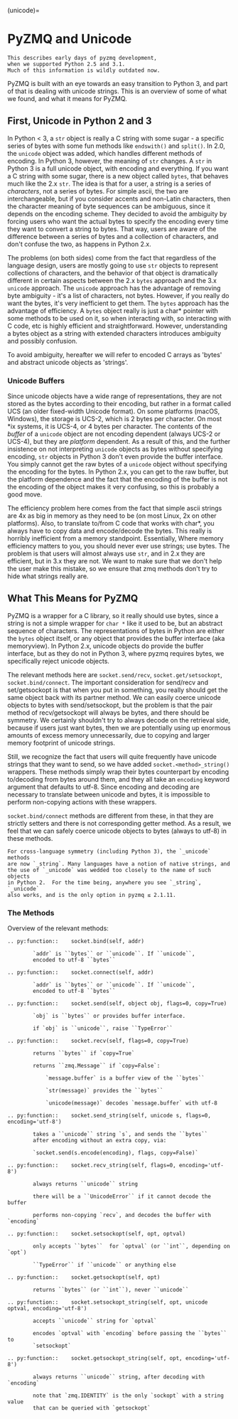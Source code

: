(unicode)=

# PyZMQ and Unicode

```{note}
This describes early days of pyzmq development,
when we supported Python 2.5 and 3.1.
Much of this information is wildly outdated now.
```

PyZMQ is built with an eye towards an easy transition to Python 3, and part of
that is dealing with unicode strings. This is an overview of some of what we
found, and what it means for PyZMQ.

## First, Unicode in Python 2 and 3

In Python \< 3, a `str` object is really a C string with some sugar - a
specific series of bytes with some fun methods like `endswith()` and
`split()`. In 2.0, the `unicode` object was added, which handles different
methods of encoding. In Python 3, however, the meaning of `str` changes. A
`str` in Python 3 is a full unicode object, with encoding and everything. If
you want a C string with some sugar, there is a new object called `bytes`,
that behaves much like the 2.x `str`. The idea is that for a user, a string is
a series of *characters*, not a series of bytes. For simple ascii, the two are
interchangeable, but if you consider accents and non-Latin characters, then the
character meaning of byte sequences can be ambiguous, since it depends on the
encoding scheme. They decided to avoid the ambiguity by forcing users who want
the actual bytes to specify the encoding every time they want to convert a
string to bytes. That way, users are aware of the difference between a series of
bytes and a collection of characters, and don't confuse the two, as happens in
Python 2.x.

The problems (on both sides) come from the fact that regardless of the language
design, users are mostly going to use `str` objects to represent collections
of characters, and the behavior of that object is dramatically different in
certain aspects between the 2.x `bytes` approach and the 3.x `unicode`
approach. The `unicode` approach has the advantage of removing byte ambiguity
\- it's a list of characters, not bytes. However, if you really do want the
bytes, it's very inefficient to get them. The `bytes` approach has the
advantage of efficiency. A `bytes` object really is just a char\* pointer with
some methods to be used on it, so when interacting with, so interacting with C
code, etc is highly efficient and straightforward. However, understanding a
bytes object as a string with extended characters introduces ambiguity and
possibly confusion.

To avoid ambiguity, hereafter we will refer to encoded C arrays as 'bytes' and
abstract unicode objects as 'strings'.

### Unicode Buffers

Since unicode objects have a wide range of representations, they are not stored
as the bytes according to their encoding, but rather in a format called UCS (an
older fixed-width Unicode format). On some platforms (macOS, Windows), the storage
is UCS-2, which is 2 bytes per character. On most \*ix systems, it is UCS-4, or
4 bytes per character. The contents of the *buffer* of a `unicode` object are
not encoding dependent (always UCS-2 or UCS-4), but they are *platform*
dependent. As a result of this, and the further insistence on not interpreting
`unicode` objects as bytes without specifying encoding, `str` objects in
Python 3 don't even provide the buffer interface. You simply cannot get the raw
bytes of a `unicode` object without specifying the encoding for the bytes. In
Python 2.x, you can get to the raw buffer, but the platform dependence and the
fact that the encoding of the buffer is not the encoding of the object makes it
very confusing, so this is probably a good move.

The efficiency problem here comes from the fact that simple ascii strings are 4x
as big in memory as they need to be (on most Linux, 2x on other platforms).
Also, to translate to/from C code that works with char\*, you always have to copy
data and encode/decode the bytes. This really is horribly inefficient from a
memory standpoint. Essentially, Where memory efficiency matters to you, you
should never ever use strings; use bytes. The problem is that users will almost
always use `str`, and in 2.x they are efficient, but in 3.x they are not. We
want to make sure that we don't help the user make this mistake, so we ensure
that zmq methods don't try to hide what strings really are.

## What This Means for PyZMQ

PyZMQ is a wrapper for a C library, so it really should use bytes, since a
string is not a simple wrapper for `char *` like it used to be, but an
abstract sequence of characters. The representations of bytes in Python are
either the `bytes` object itself, or any object that provides the buffer
interface (aka memoryview). In Python 2.x, unicode objects do provide the buffer
interface, but as they do not in Python 3, where pyzmq requires bytes, we
specifically reject unicode objects.

The relevant methods here are `socket.send/recv`, `socket.get/setsockopt`,
`socket.bind/connect`. The important consideration for send/recv and
set/getsockopt is that when you put in something, you really should get the same
object back with its partner method. We can easily coerce unicode objects to
bytes with send/setsockopt, but the problem is that the pair method of
recv/getsockopt will always be bytes, and there should be symmetry. We certainly
shouldn't try to always decode on the retrieval side, because if users just want
bytes, then we are potentially using up enormous amounts of excess memory
unnecessarily, due to copying and larger memory footprint of unicode strings.

Still, we recognize the fact that users will quite frequently have unicode
strings that they want to send, so we have added `socket.<method>_string()`
wrappers. These methods simply wrap their bytes counterpart by encoding
to/decoding from bytes around them, and they all take an `encoding` keyword
argument that defaults to utf-8. Since encoding and decoding are necessary to
translate between unicode and bytes, it is impossible to perform non-copying
actions with these wrappers.

`socket.bind/connect` methods are different from these, in that they are
strictly setters and there is not corresponding getter method. As a result, we
feel that we can safely coerce unicode objects to bytes (always to utf-8) in
these methods.

```{note}
For cross-language symmetry (including Python 3), the `_unicode` methods
are now `_string`. Many languages have a notion of native strings, and
the use of `_unicode` was wedded too closely to the name of such objects
in Python 2.  For the time being, anywhere you see `_string`, `_unicode`
also works, and is the only option in pyzmq ≤ 2.1.11.
```

### The Methods

Overview of the relevant methods:

```{eval-rst}
.. py:function::    socket.bind(self, addr)

        `addr` is ``bytes`` or ``unicode``. If ``unicode``,
        encoded to utf-8 ``bytes``
```

```{eval-rst}
.. py:function::    socket.connect(self, addr)

        `addr` is ``bytes`` or ``unicode``. If ``unicode``,
        encoded to utf-8 ``bytes``
```

```{eval-rst}
.. py:function::    socket.send(self, object obj, flags=0, copy=True)

        `obj` is ``bytes`` or provides buffer interface.

        if `obj` is ``unicode``, raise ``TypeError``
```

```{eval-rst}
.. py:function::    socket.recv(self, flags=0, copy=True)

        returns ``bytes`` if `copy=True`

        returns ``zmq.Message`` if `copy=False`:

            `message.buffer` is a buffer view of the ``bytes``

            `str(message)` provides the ``bytes``

            `unicode(message)` decodes `message.buffer` with utf-8
```

```{eval-rst}
.. py:function::    socket.send_string(self, unicode s, flags=0, encoding='utf-8')

        takes a ``unicode`` string `s`, and sends the ``bytes``
        after encoding without an extra copy, via:

        `socket.send(s.encode(encoding), flags, copy=False)`
```

```{eval-rst}
.. py:function::    socket.recv_string(self, flags=0, encoding='utf-8')

        always returns ``unicode`` string

        there will be a ``UnicodeError`` if it cannot decode the buffer

        performs non-copying `recv`, and decodes the buffer with `encoding`
```

```{eval-rst}
.. py:function::    socket.setsockopt(self, opt, optval)

        only accepts ``bytes``  for `optval` (or ``int``, depending on `opt`)

        ``TypeError`` if ``unicode`` or anything else
```

```{eval-rst}
.. py:function::    socket.getsockopt(self, opt)

        returns ``bytes`` (or ``int``), never ``unicode``
```

```{eval-rst}
.. py:function::    socket.setsockopt_string(self, opt, unicode optval, encoding='utf-8')

        accepts ``unicode`` string for `optval`

        encodes `optval` with `encoding` before passing the ``bytes`` to
        `setsockopt`
```

```{eval-rst}
.. py:function::    socket.getsockopt_string(self, opt, encoding='utf-8')

        always returns ``unicode`` string, after decoding with `encoding`

        note that `zmq.IDENTITY` is the only `sockopt` with a string value
        that can be queried with `getsockopt`
```
